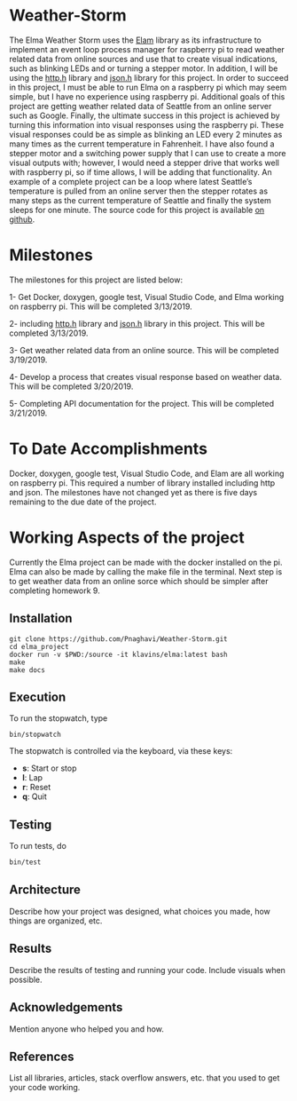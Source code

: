 Weather-Storm
===

The Elma Weather Storm uses the [Elam](https://github.com/klavinslab/elma) library as its infrastructure to implement an event loop process manager for raspberry pi to read weather related data from online sources and use that to create visual indications, such as blinking LEDs and or turning a stepper motor. In addition, I will be using the [http.h](https://github.com/yhirose/cpp-httplib) library and [json.h](https://github.com/nlohmann/json) library for this project. In order to succeed in this project, I must be able to run Elma on a raspberry pi which may seem simple, but I have no experience using raspberry pi. Additional goals of this project are getting weather related data of Seattle from an online server such as Google. Finally, the ultimate success in this project is achieved by turning this information into visual responses using the raspberry pi. These visual responses could be as simple as blinking an LED every 2 minutes as many times as the current temperature in Fahrenheit. I have also found a stepper motor and a switching power supply that I can use to create a more visual outputs with; however, I would need a stepper drive that works well with raspberry pi, so if time allows, I will be adding that functionality. An example of a complete project can be a loop where latest Seattle’s temperature is pulled from an online server then the stepper rotates as many steps as the current temperature of Seattle and finally the system sleeps for one minute.
The source code for this project is available [on github](https://github.com/Pnaghavi/Weather-Storm).

Milestones 
===

The milestones for this project are listed below:

1-	Get Docker, doxygen, google test, Visual Studio Code, and Elma working on raspberry pi. This will be completed 3/13/2019.

2-	including [http.h](https://github.com/yhirose/cpp-httplib) library and [json.h](https://github.com/nlohmann/json) library in this         project. This will be completed 3/13/2019.

3-	Get weather related data from an online source. This will be completed 3/19/2019.

4-	Develop a process that creates visual response based on weather data. This will be completed 3/20/2019.

5-	Completing API documentation for the project. This will be completed 3/21/2019.
   
To Date Accomplishments
===

Docker, doxygen, google test, Visual Studio Code, and Elam are all working on raspberry pi. This required a number of library installed including http and json.
The milestones have not changed yet as there is five days remaining to the due date of the project.

Working Aspects of the project       
===

Currently the Elma project can be made with the docker installed on the pi. Elma can also be made by calling the make file in the terminal.
Next step is to get weather data from an online sorce which should be simpler after completing homework 9.   

Installation
---

    git clone https://github.com/Pnaghavi/Weather-Storm.git
    cd elma_project
    docker run -v $PWD:/source -it klavins/elma:latest bash
    make
    make docs


Execution
---
To run the stopwatch, type

    bin/stopwatch

The stopwatch is controlled via the keyboard, via these keys:
- **s**: Start or stop
- **l**: Lap
- **r**: Reset
- **q**: Quit

Testing
---
To run tests, do
```bash
bin/test
```

Architecture
---
Describe how your project was designed, what choices you made, how things are organized, etc.

Results
---
Describe the results of testing and running your code. Include visuals when possible.

Acknowledgements
---
Mention anyone who helped you and how.

References
---
List all libraries, articles, stack overflow answers, etc. that you used to get your code working.
